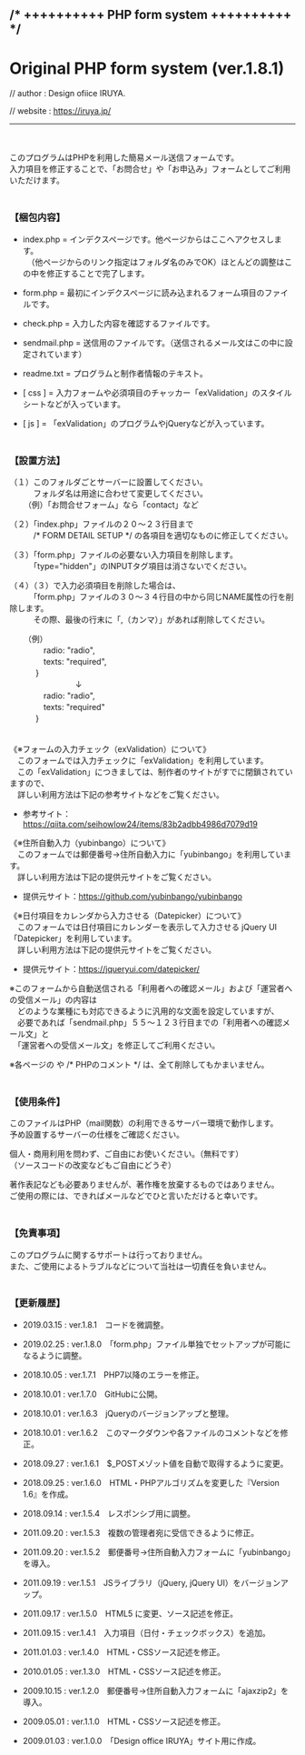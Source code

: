 ## /* ++++++++++ PHP form system ++++++++++ */

# Original PHP form system (ver.1.8.1)

// author :  Design ofiice IRUYA.

// website : https://iruya.jp/

***
　 
  
このプログラムはPHPを利用した簡易メール送信フォームです。  
入力項目を修正することで、「お問合せ」や「お申込み」フォームとしてご利用いただけます。  
　 
  
### 【梱包内容】  

* index.php    = インデクスページです。他ページからはここへアクセスします。  
　（他ページからのリンク指定はフォルダ名のみでOK）ほとんどの調整はこの中を修正することで完了します。

* form.php     = 最初にインデクスページに読み込まれるフォーム項目のファイルです。

* check.php    = 入力した内容を確認するファイルです。

* sendmail.php = 送信用のファイルです。（送信されるメール文はこの中に設定されています）

* readme.txt   = プログラムと制作者情報のテキスト。

* [ css ]      = 入力フォームや必須項目のチャッカー「exValidation」のスタイルシートなどが入っています。

* [ js ]       = 「exValidation」のプログラムやjQueryなどが入っています。  
　 
  
### 【設置方法】  

（１）このフォルダごとサーバーに設置してください。  
　　　フォルダ名は用途に合わせて変更してください。  
　 　（例）「お問合せフォーム」なら「contact」など
 
（２）「index.php」ファイルの２０〜２３行目まで  
　　　/* FORM DETAIL SETUP */ の各項目を適切なものに修正してください。

（３）「form.php」ファイルの必要ない入力項目を削除します。  
　　　「type="hidden"」のINPUTタグ項目は消さないでください。

（４）（３）で入力必須項目を削除した場合は、  
　　　「form.php」ファイルの３０〜３４行目の中から同じNAME属性の行を削除します。  
　　　その際、最後の行末に「,（カンマ）」があれば削除してください。  
   
　 　（例）  
　 　　　radio: "radio",  
　 　　　texts: "required",  
　 　　}  
　 　　　　　　　↓  
　 　　　radio: "radio",  
　 　　　texts: "required"  
　 　　}  
　 
   
《※フォームの入力チェック（exValidation）について》  
　このフォームでは入力チェックに「exValidation」を利用しています。  
　この「exValidation」につきましては、制作者のサイトがすでに閉鎖されていますので、  
　詳しい利用方法は下記の参考サイトなどをご覧ください。  
 * 参考サイト：https://qiita.com/seihowlow24/items/83b2adbb4986d7079d19  
  
《※住所自動入力（yubinbango）について》  
　このフォームでは郵便番号->住所自動入力に「yubinbango」を利用しています。  
　詳しい利用方法は下記の提供元サイトをご覧ください。  
 * 提供元サイト：https://github.com/yubinbango/yubinbango
  
《※日付項目をカレンダから入力させる（Datepicker）について》  
　このフォームでは日付項目にカレンダーを表示して入力させる jQuery UI「Datepicker」を利用しています。  
　詳しい利用方法は下記の提供元サイトをご覧ください。  
 * 提供元サイト：https://jqueryui.com/datepicker/
  
※このフォームから自動送信される「利用者への確認メール」および「運営者への受信メール」の内容は  
　どのような業種にも対応できるように汎用的な文面を設定していますが、  
　必要であれば「sendmail.php」５５〜１２３行目までの「利用者への確認メール文」と  
　「運営者への受信メール文」を修正してご利用ください。  
  
※各ページの <!-- HTMLコメント --> や /* PHPのコメント */ は、全て削除してもかまいません。  
　 
  
### 【使用条件】  

このファイルはPHP（mail関数）の利用できるサーバー環境で動作します。  
予め設置するサーバーの仕様をご確認ください。  
  
個人・商用利用を問わず、ご自由にお使いください。（無料です）  
（ソースコードの改変などもご自由にどうぞ）  
  
著作表記なども必要ありませんが、著作権を放棄するものではありません。  
ご使用の際には、できればメールなどでひと言いただけると幸いです。  
　 
  
### 【免責事項】  
  
このプログラムに関するサポートは行っておりません。  
また、ご使用によるトラブルなどについて当社は一切責任を負いません。  
　 
  
### 【更新履歴】  

* 2019.03.15 : ver.1.8.1　コードを微調整。

* 2019.02.25 : ver.1.8.0　「form.php」ファイル単独でセットアップが可能になるように調整。

* 2018.10.05 : ver.1.7.1　PHP7以降のエラーを修正。

* 2018.10.01 : ver.1.7.0　GitHubに公開。

* 2018.10.01 : ver.1.6.3　jQueryのバージョンアップと整理。

* 2018.10.01 : ver.1.6.2　このマークダウンや各ファイルのコメントなどを修正。

* 2018.09.27 : ver.1.6.1　$_POSTメゾット値を自動で取得するように変更。

* 2018.09.25 : ver.1.6.0　HTML・PHPアルゴリズムを変更した『Version 1.6』を作成。

* 2018.09.14 : ver.1.5.4　レスポンシブ用に調整。

* 2011.09.20 : ver.1.5.3　複数の管理者宛に受信できるように修正。

* 2011.09.20 : ver.1.5.2　郵便番号->住所自動入力フォームに「yubinbango」を導入。

* 2011.09.19 : ver.1.5.1　JSライブラリ（jQuery, jQuery UI）をバージョンアップ。

* 2011.09.17 : ver.1.5.0　HTML5 に変更、ソース記述を修正。

* 2011.09.15 : ver.1.4.1　入力項目（日付・チェックボックス）を追加。

* 2011.01.03 : ver.1.4.0　HTML・CSSソース記述を修正。

* 2010.01.05 : ver.1.3.0　HTML・CSSソース記述を修正。

* 2009.10.15 : ver.1.2.0　郵便番号->住所自動入力フォームに「ajaxzip2」を導入。

* 2009.05.01 : ver.1.1.0　HTML・CSSソース記述を修正。

* 2009.01.03 : ver.1.0.0　「Design office IRUYA」サイト用に作成。
　